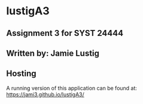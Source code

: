 # lustigA3

## Assignment 3 for SYST 24444
## Written by: Jamie Lustig
## Hosting
A running version of this application can be found at: https://jami3.github.io/lustigA3/
